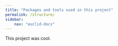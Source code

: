 ```yaml
---
title: "Packages and tools used in this project"
permalink: /structure/
sidebar:
    nav: "euclid-docs"
---
```


This project was cool.